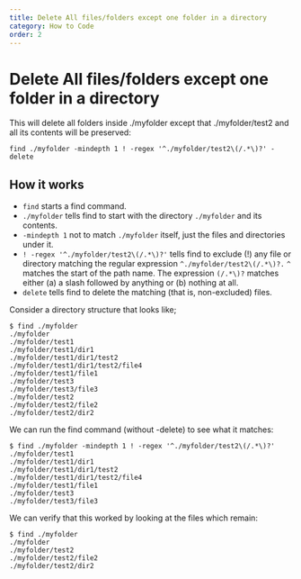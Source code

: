 ```yaml
---
title: Delete All files/folders except one folder in a directory
category: How to Code
order: 2
---
```


# Delete All files/folders except one folder in a directory

This will delete all folders inside ./myfolder except that ./myfolder/test2 and all its contents will be preserved:

```
find ./myfolder -mindepth 1 ! -regex '^./myfolder/test2\(/.*\)?' -delete
```

## How it works
- `find` starts a find command.
- `./myfolder` tells find to start with the directory `./myfolder` and its contents.
- `-mindepth 1` not to match `./myfolder` itself, just the files and directories under it.
- `! -regex '^./myfolder/test2\(/.*\)?'` tells find to exclude (!) any file or directory matching the regular expression `^./myfolder/test2\(/.*\)?.` `^` matches the start of the path name. The expression `(/.*\)?` matches either (a) a slash followed by anything or (b) nothing at all.
- `delete` tells find to delete the matching (that is, non-excluded) files.

Consider a directory structure that looks like;

```
$ find ./myfolder
./myfolder
./myfolder/test1
./myfolder/test1/dir1
./myfolder/test1/dir1/test2
./myfolder/test1/dir1/test2/file4
./myfolder/test1/file1
./myfolder/test3
./myfolder/test3/file3
./myfolder/test2
./myfolder/test2/file2
./myfolder/test2/dir2
```

We can run the find command (without -delete) to see what it matches:

```
$ find ./myfolder -mindepth 1 ! -regex '^./myfolder/test2\(/.*\)?'
./myfolder/test1
./myfolder/test1/dir1
./myfolder/test1/dir1/test2
./myfolder/test1/dir1/test2/file4
./myfolder/test1/file1
./myfolder/test3
./myfolder/test3/file3
```

We can verify that this worked by looking at the files which remain:

```
$ find ./myfolder
./myfolder
./myfolder/test2
./myfolder/test2/file2
./myfolder/test2/dir2
```